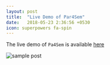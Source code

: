 ```yaml
---
layout: post
title:  "Live Demo of Par4Sem"
date:   2018-05-23 2:36:56 +0530
icon: superpowers fa-spin
---
```



The live demo of ``Pa4Sem`` is available [here](https://ltmaggie.informatik.uni-hamburg.de/par4sem/)

![sample post]({{site.baseurl}}/images//par4sim.gif)
